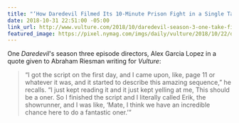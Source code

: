 ```yaml
---
title: "‘How Daredevil Filmed Its 10-Minute Prison Fight in a Single Take’"
date: 2018-10-31 22:51:00 -05:00
link_url: http://www.vulture.com/2018/10/daredevil-season-3-one-take-fight-scene.html
featured_image: https://pixel.nymag.com/imgs/daily/vulture/2018/10/22/daredevil/22-dare-devil-5.w1200.h630.jpg
---
```


One *Daredevil*'s season three episode directors, Alex Garcia Lopez in a quote given to Abraham Riesman writing for *Vulture*:

> “I got the script on the first day, and I came upon, like, page 11 or whatever it was, and it started to describe this amazing sequence,” he recalls. “I just kept reading it and it just kept yelling at me, This should be a oner. So I finished the script and I literally called Erik, the showrunner, and I was like, ‘Mate, I think we have an incredible chance here to do a fantastic oner.’”